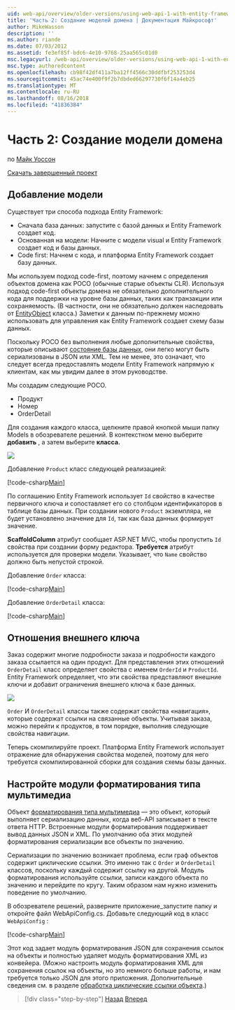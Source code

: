 ```yaml
---
uid: web-api/overview/older-versions/using-web-api-1-with-entity-framework-5/using-web-api-with-entity-framework-part-2
title: 'Часть 2: Создание моделей домена | Документация Майкрософт'
author: MikeWasson
description: ''
ms.author: riande
ms.date: 07/03/2012
ms.assetid: fe3ef85f-bdc6-4e10-9768-25aa565c01d0
msc.legacyurl: /web-api/overview/older-versions/using-web-api-1-with-entity-framework-5/using-web-api-with-entity-framework-part-2
msc.type: authoredcontent
ms.openlocfilehash: cb98f42df411a7ba12ff4566c30ddfbf253253d4
ms.sourcegitcommit: 45ac74e400f9f2b7dbded66297730f6f14a4eb25
ms.translationtype: MT
ms.contentlocale: ru-RU
ms.lasthandoff: 08/16/2018
ms.locfileid: "41836384"
---
```

<a name="part-2-creating-the-domain-models"></a>Часть 2: Создание модели домена
====================
по [Майк Уоссон](https://github.com/MikeWasson)

[Скачать завершенный проект](http://code.msdn.microsoft.com/ASP-NET-Web-API-with-afa30545)

## <a name="add-models"></a>Добавление модели

Существует три способа подхода Entity Framework:

- Сначала база данных: запустите с базой данных и Entity Framework создает код.
- Основанная на модели: Начните с модели visual и Entity Framework создает код и базы данных.
- Code first: Начнем с кода, и платформа Entity Framework создает базу данных.

Мы используем подход code-first, поэтому начнем с определения объектов домена как POCO (обычные старые объекты CLR). Используя подход code-first объекты домена не обязательно дополнительного кода для поддержки на уровне базы данных, таких как транзакции или сохраняемость. (В частности, они не обязательно должен наследовать от [EntityObject](https://msdn.microsoft.com/library/system.data.objects.dataclasses.entityobject.aspx) класса.) Заметки к данным по-прежнему можно использовать для управления как Entity Framework создает схему базы данных.

Поскольку POCO без выполнения любые дополнительные свойства, которые описывают [состояние базы данных](https://msdn.microsoft.com/library/system.data.entitystate.aspx), они легко могут быть сериализованы в JSON или XML. Тем не менее, это означает, что следует всегда предоставлять модели Entity Framework напрямую к клиентам, как мы увидим далее в этом руководстве.

Мы создадим следующие POCO.

- Продукт
- Номер
- OrderDetail

Для создания каждого класса, щелкните правой кнопкой мыши папку Models в обозревателе решений. В контекстном меню выберите **добавить** , а затем выберите **класса.**

![](using-web-api-with-entity-framework-part-2/_static/image1.png)

Добавление `Product` класс следующей реализацией:

[!code-csharp[Main](using-web-api-with-entity-framework-part-2/samples/sample1.cs)]

По соглашению Entity Framework использует `Id` свойство в качестве первичного ключа и сопоставляет его со столбцом идентификаторов в таблице базы данных. При создании нового `Product` экземпляра, не будет установлено значение для `Id`, так как база данных формирует значение.

**ScaffoldColumn** атрибут сообщает ASP.NET MVC, чтобы пропустить `Id` свойства при создании форму редактора. **Требуется** атрибут используется для проверки модели. Указывает, что `Name` свойство должно быть непустой строкой.

Добавление `Order` класса:

[!code-csharp[Main](using-web-api-with-entity-framework-part-2/samples/sample2.cs)]

Добавление `OrderDetail` класса:

[!code-csharp[Main](using-web-api-with-entity-framework-part-2/samples/sample3.cs)]

## <a name="foreign-key-relations"></a>Отношения внешнего ключа

Заказ содержит многие подробности заказа и подробности каждого заказа ссылается на один продукт. Для представления этих отношений `OrderDetail` класс определяет свойства с именем `OrderId` и `ProductId`. Entity Framework определяет, что эти свойства представляют внешние ключи и добавит ограничения внешнего ключа к базе данных.

![](using-web-api-with-entity-framework-part-2/_static/image2.png)

`Order` И `OrderDetail` классы также содержат свойства «навигация», которые содержат ссылки на связанные объекты. Учитывая заказа, можно перейти к продуктов, в том порядке, выполнив следующие свойства навигации.

Теперь скомпилируйте проект. Платформа Entity Framework использует отражение для обнаружения свойства моделей, поэтому для него требуется скомпилированной сборки для создания схемы базы данных.

## <a name="configure-the-media-type-formatters"></a>Настройте модули форматирования типа мультимедиа

Объект [форматирования типа мультимедиа](../../formats-and-model-binding/media-formatters.md) — это объект, который выполняет сериализацию данных, когда веб-API записывает в тексте ответа HTTP. Встроенные модули форматирования поддерживает вывод данных JSON и XML. По умолчанию оба этих модулей форматирования сериализации все объекты по значению.

Сериализации по значению возникает проблема, если граф объектов содержит циклические ссылки. Это именно так с `Order` и `OrderDetail` классов, поскольку каждый содержит ссылку на другой. Модуль форматирования используйте ссылки, записи каждого объекта по значению и перейдите по кругу. Таким образом нам нужно изменить поведение по умолчанию.

В обозревателе решений, разверните приложение\_запустите папку и откройте файл WebApiConfig.cs. Добавьте следующий код в класс `WebApiConfig` :

[!code-csharp[Main](using-web-api-with-entity-framework-part-2/samples/sample4.cs?highlight=11)]

Этот код задает модуль форматирования JSON для сохранения ссылок на объекты и полностью удаляет модуль форматирования XML из конвейера. (Можно настроить модуль форматирования XML для сохранения ссылок на объекты, но это немного больше работы, и нам требуется только JSON для этого приложения. Дополнительные сведения см. в разделе [обработка циклические ссылки объекта](../../formats-and-model-binding/json-and-xml-serialization.md#handling_circular_object_references).)

> [!div class="step-by-step"]
> [Назад](using-web-api-with-entity-framework-part-1.md)
> [Вперед](using-web-api-with-entity-framework-part-3.md)
